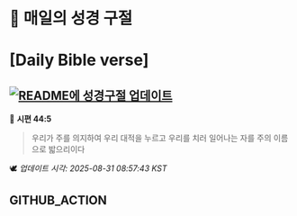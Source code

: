 # 🙏 매일의 성경 구절
# [Daily Bible verse]
## [![README에 성경구절 업데이트](https://github.com/DONGSUKA/first_test/actions/workflows/update-readme-bible.yml/badge.svg)](https://github.com/DONGSUKA/first_test/actions/workflows/update-readme-bible.yml)
<!-- START_BIBLE_VERSE -->
📖 **시편 44:5**
> 우리가 주를 의지하여 우리 대적을 누르고 우리를 치러 일어나는 자를 주의 이름으로 밟으리이다

🕊️ _업데이트 시각: 2025-08-31 08:57:43 KST_
  <!-- END_BIBLE_VERSE -->
## GITHUB_ACTION
